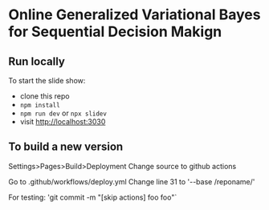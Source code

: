 # Online Generalized Variational Bayes for Sequential Decision Makign


## Run locally
To start the slide show:

- clone this repo
- `npm install`
- `npm run dev` or `npx slidev`
- visit <http://localhost:3030>

## To build a new version

Settings>Pages>Build>Deployment
  Change source to github actions

Go to .github/workflows/deploy.yml
Change line 31 to '--base /reponame/'

For testing:
'git commit -m "[skip actions] foo foo"`